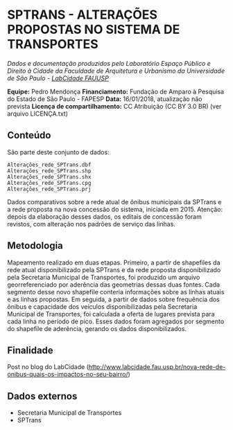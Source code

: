 SPTRANS - ALTERAÇÕES PROPOSTAS NO SISTEMA DE TRANSPORTES
============
*Dados e documentação produzidos pelo Laboratório Espaço Público e Direito à Cidade da Faculdade de Arquitetura e Urbanismo da Universidade de São Paulo - [LabCidade FAUUSP](http://www.labcidade.fau.usp.br/)*

**Equipe:** Pedro Mendonça
**Financiamento:** Fundação de Amparo à Pesquisa do Estado de São Paulo - FAPESP
**Data:** 16/01/2018, atualização não prevista
**Licença de compartilhamento:** CC Atribuição (CC BY 3.0 BR) (ver arquivo LICENÇA.txt)

## Conteúdo
São parte deste conjunto de dados:

    Alterações_rede_SPTrans.dbf
    Alterações_rede_SPTrans.shp
    Alterações_rede_SPTrans.shx
    Alterações_rede_SPTrans.cpg
    Alterações_rede_SPTrans.prj

Dados comparativos sobre a rede atual de ônibus municipais da SPTrans e a rede proposta na nova concessão do sistema, iniciada em 2015. Atenção: depois da elaboração desses dados, os editais de concessão foram revistos, com alteração nos padrões de serviço das linhas. 

## Metodologia
Mapeamento realizado em duas etapas. Primeiro, a partir de shapefiles da rede atual disponibilizado pela SPTrans e da rede proposta disponibilizado pela Secretaria Municipal de Transportes, foi produzido um arquivo georreferenciado por aderência das geometrias dessas duas fontes. Cada segmento desse novo shapefile conteria informações sobre as linhas atuais e as linhas propostas. Em seguida, a partir de dados sobre frequência dos ônibus e capacidade dos veículos disponibilizadas pela Secretaria Municipal de Transportes, foi calculada a oferta de lugares prevista para cada linha no período de pico. Esses dados foram agregados por segmento do shapefile de aderência, gerando os dados disponibilizados.

## Finalidade
Post no blog do LabCidade (http://www.labcidade.fau.usp.br/nova-rede-de-onibus-quais-os-impactos-no-seu-bairro/)

## Dados externos
- Secretaria Municipal de Transportes
- SPTrans
